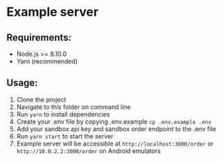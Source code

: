 # Example server

## Requirements:
- Node.js >= 8.10.0
- Yarn (recommended)

## Usage: 

1. Clone the project
2. Navigate to this folder on command line
3. Run `yarn` to install dependencies
4. Create your .env file by copying .env.example `cp .env.example .env`
5. Add your sandbox api key and sandbox order endpoint to the .env file
6. Run `yarn start` to start the server
7. Example server will be accessible at `http://localhost:3000/order` or `http://10.0.2.2:3000/order` on Android emulators
